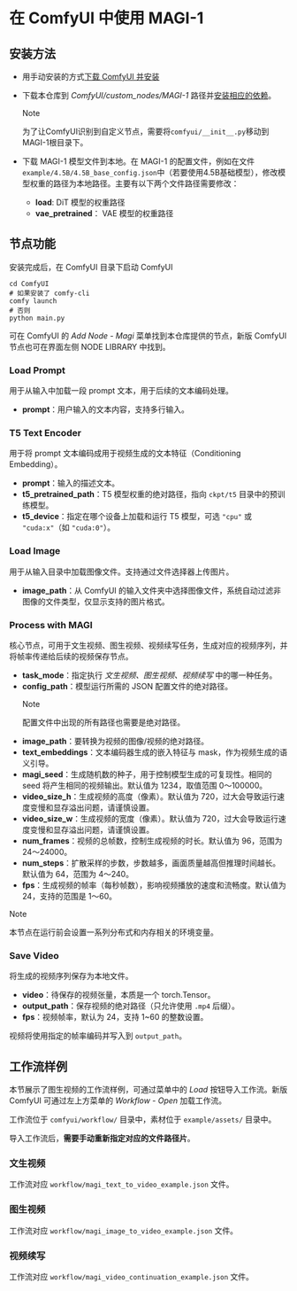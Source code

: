 # 在 ComfyUI 中使用 MAGI-1

## 安装方法

- 用手动安装的方式[下载 ComfyUI 并安装](https://github.com/comfyanonymous/ComfyUI?tab=readme-ov-file#manual-install-windows-linux)

- 下载本仓库到 *ComfyUI/custom_nodes/MAGI-1* 路径并[安装相应的依赖](https://github.com/SandAI-org/MAGI-1?tab=readme-ov-file#environment-preparation)。

    > [!NOTE]
    >
    > 为了让ComfyUI识别到自定义节点，需要将`comfyui/__init__.py`移动到MAGI-1根目录下。

- 下载 MAGI-1 模型文件到本地。在 MAGI-1 的配置文件，例如在文件`example/4.5B/4.5B_base_config.json`中（若要使用4.5B基础模型），修改模型权重的路径为本地路径。主要有以下两个文件路径需要修改：
    * **load**: DiT 模型的权重路径
    * **vae_pretrained**： VAE 模型的权重路径

## 节点功能

安装完成后，在 ComfyUI 目录下启动 ComfyUI

```shell
cd ComfyUI
# 如果安装了 comfy-cli
comfy launch
# 否则
python main.py
```
可在 ComfyUI 的 *Add Node - Magi* 菜单找到本仓库提供的节点，新版 ComfyUI 节点也可在界面左侧 NODE LIBRARY 中找到。

### Load Prompt

用于从输入中加载一段 prompt 文本，用于后续的文本编码处理。

* **prompt**：用户输入的文本内容，支持多行输入。

### T5 Text Encoder

用于将 prompt 文本编码成用于视频生成的文本特征（Conditioning Embedding）。

* **prompt**：输入的描述文本。
* **t5\_pretrained\_path**：T5 模型权重的绝对路径，指向 `ckpt/t5` 目录中的预训练模型。
* **t5\_device**：指定在哪个设备上加载和运行 T5 模型，可选 `"cpu"` 或 `"cuda:x"`（如 `"cuda:0"`）。

### Load Image

用于从输入目录中加载图像文件。支持通过文件选择器上传图片。

* **image\_path**：从 ComfyUI 的输入文件夹中选择图像文件，系统自动过滤非图像的文件类型，仅显示支持的图片格式。


### Process with MAGI

核心节点，可用于文生视频、图生视频、视频续写任务，生成对应的视频序列，并将帧率传递给后续的视频保存节点。

* **task\_mode**：指定执行 *文生视频、图生视频、视频续写* 中的哪一种任务。
* **config\_path**：模型运行所需的 JSON 配置文件的绝对路径。
    > [!NOTE]
    >
    > 配置文件中出现的所有路径也需要是绝对路径。
* **image\_path**：要转换为视频的图像/视频的绝对路径。
* **text\_embeddings**：文本编码器生成的嵌入特征与 mask，作为视频生成的语义引导。
* **magi\_seed**：生成随机数的种子，用于控制模型生成的可复现性。相同的 seed 将产生相同的视频输出。默认值为 1234，取值范围 0～100000。
* **video\_size\_h**：生成视频的高度（像素）。默认值为 720，过大会导致运行速度变慢和显存溢出问题，请谨慎设置。
* **video\_size\_w**：生成视频的宽度（像素）。默认值为 720，过大会导致运行速度变慢和显存溢出问题，请谨慎设置。
* **num\_frames**：视频的总帧数，控制生成视频的时长。默认值为 96，范围为 24～24000。
* **num\_steps**：扩散采样的步数，步数越多，画面质量越高但推理时间越长。默认值为 64，范围为 4～240。
* **fps**：生成视频的帧率（每秒帧数），影响视频播放的速度和流畅度。默认值为 24，支持的范围是 1～60。

> [!NOTE]
>
> 本节点在运行前会设置一系列分布式和内存相关的环境变量。


### Save Video

将生成的视频序列保存为本地文件。

* **video**：待保存的视频张量，本质是一个 torch.Tensor。
* **output\_path**：保存视频的绝对路径（只允许使用 `.mp4` 后缀）。
* **fps**：视频帧率，默认为 24，支持 1\~60 的整数设置。

视频将使用指定的帧率编码并写入到 `output_path`。


## 工作流样例

本节展示了图生视频的工作流样例，可通过菜单中的 *Load* 按钮导入工作流。新版 ComfyUI 可通过左上方菜单的 *Workflow - Open* 加载工作流。

工作流位于 `comfyui/workflow/` 目录中，素材位于 `example/assets/` 目录中。

导入工作流后，**需要手动重新指定对应的文件路径片**。

### 文生视频

工作流对应 `workflow/magi_text_to_video_example.json` 文件。

### 图生视频

工作流对应 `workflow/magi_image_to_video_example.json` 文件。

### 视频续写

工作流对应 `workflow/magi_video_continuation_example.json` 文件。

